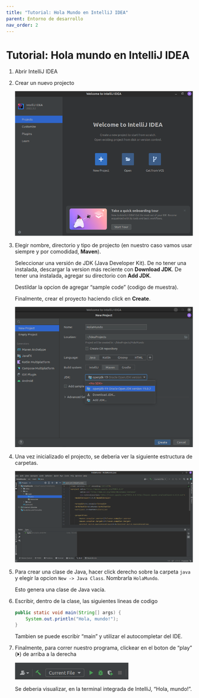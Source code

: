 ```yaml
---
title: "Tutorial: Hola Mundo en IntelliJ IDEA"
parent: Entorno de desarrollo
nav_order: 2
---
```


# Tutorial: Hola mundo en IntelliJ IDEA

1. Abrir IntelliJ IDEA
1. Crear un nuevo projecto

   ![](./nuevo-proyecto.png)

1. Elegir nombre, directorio y tipo de projecto (en nuestro caso vamos usar siempre y por comodidad, **Maven**).

   Seleccionar una versión de JDK (Java Developer Kit). De no tener una instalada, descargar la version más reciente con **Download JDK**. De tener una instalada, agregar su directorio con **Add JDK**.

   Destildar la opcion de agregar “sample code” (codigo de muestra).

   Finalmente, crear el proyecto haciendo click en **Create**.

   ![](./config-proyecto.png)

1. Una vez inicializado el projecto, se deberia ver la siguiente estructura de carpetas. 

   ![](./carpetas.png)

1. Para crear una clase de Java, hacer click derecho sobre la carpeta `java` y elegir la opcion `New -> Java Class`. Nombrarla `HolaMundo`.

   Esto genera una clase de Java vacía.

2. Escribir, dentro de la clase, las siguientes lineas de codigo

   ```java
   public static void main(String[] args) {
       System.out.println("Hola, mundo!");
   }
   ```

   Tambien se puede escribir “main” y utilizar el autocompletar del IDE.

3. Finalmente, para correr nuestro programa, clickear en el boton de “play” (⏵) de arriba a la derecha

   ![](./play.png)

   Se deberia visualizar, en la terminal integrada de IntelliJ, “Hola, mundo!”.

